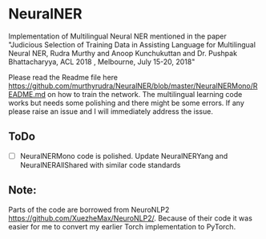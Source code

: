 # NeuralNER
Implementation of Multilingual Neural NER mentioned in the paper "Judicious Selection of Training Data in Assisting Language for Multilingual Neural NER, Rudra Murthy and Anoop Kunchukuttan and Dr. Pushpak Bhattacharyya, ACL 2018 , Melbourne, July 15-20, 2018"


Please read the Readme file here https://github.com/murthyrudra/NeuralNER/blob/master/NeuralNERMono/README.md on how to train the network. The multilingual learning code works but needs some polishing and there might be some errors. If any please raise an issue and I will immediately address the issue.

## ToDo

- [ ] NeuralNERMono code is polished. Update NeuralNERYang and NeuralNERAllShared with similar code standards

## Note:
Parts of the code are borrowed from NeuroNLP2 https://github.com/XuezheMax/NeuroNLP2/. Because of their code it was easier for me to convert my earlier Torch implementation to PyTorch.
